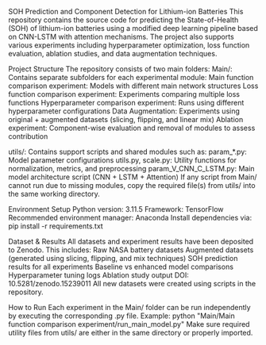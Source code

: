 SOH Prediction and Component Detection for Lithium-ion Batteries
This repository contains the source code for predicting the State-of-Health (SOH) of lithium-ion batteries using a modified deep learning pipeline based on CNN-LSTM with attention mechanisms. The project also supports various experiments including hyperparameter optimization, loss function evaluation, ablation studies, and data augmentation techniques.

Project Structure
The repository consists of two main folders:
Main/:
Contains separate subfolders for each experimental module:
Main function comparison experiment: Models with different main network structures
Loss function comparison experiment: Experiments comparing multiple loss functions
Hyperparameter comparison experiment: Runs using different hyperparameter configurations
Data Augmentation: Experiments using original + augmented datasets (slicing, flipping, and linear mix)
Ablation experiment: Component-wise evaluation and removal of modules to assess contribution

utils/:
Contains support scripts and shared modules such as:
param_*.py: Model parameter configurations
utils.py, scale.py: Utility functions for normalization, metrics, and preprocessing
param_V_CNN_C_LSTM.py: Main model architecture script (CNN + LSTM + Attention)
If any script from Main/ cannot run due to missing modules, copy the required file(s) from utils/ into the same working directory.

Environment Setup
Python version: 3.11.5
Framework: TensorFlow
Recommended environment manager: Anaconda
Install dependencies via:
pip install -r requirements.txt

Dataset & Results
All datasets and experiment results have been deposited to Zenodo. This includes:
Raw NASA battery datasets
Augmented datasets (generated using slicing, flipping, and mix techniques)
SOH prediction results for all experiments
Baseline vs enhanced model comparisons
Hyperparameter tuning logs
Ablation study output
DOI: 10.5281/zenodo.15239011
All new datasets were created using scripts in the repository.

How to Run
Each experiment in the Main/ folder can be run independently by executing the corresponding .py file. Example:
python "Main/Main function comparison experiment/run_main_model.py"
Make sure required utility files from utils/ are either in the same directory or properly imported.
